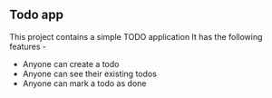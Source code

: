 ## Todo app
This project contains a simple TODO application
It has the following features -

- Anyone can create a todo
- Anyone can see their existing todos
- Anyone can mark a todo as done
